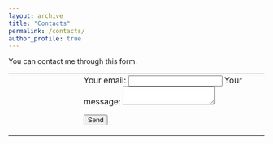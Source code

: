 ```yaml
---
layout: archive
title: "Contacts"
permalink: /contacts/
author_profile: true
---
```


You can contact me through this form.





<font size="5">
<table style="border:none;">


<tr style="border:none;">

<td width="25%" style="border:none;">


</td>

<td width="65%" style="border:none;">


<form
  action="https://formspree.io/f/gsantin@fbk.eu"
  method="POST"
>
  <label>
    Your email:
    <input type="email" name="_replyto">
  </label>

  <label>
    Your message:
    <textarea name="message"></textarea>
  </label>

  <button type="submit">Send</button>
</form>


</td>

</tr>


</table>
</font>
